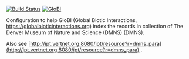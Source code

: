 [![Build Status](https://app.travis-ci.com/globalbioticinteractions/dmns-para.svg)](https://app.travis-ci.com/globalbioticinteractions/dmns-para) [![GloBI](http://api.globalbioticinteractions.org/interaction.svg?accordingTo=globi:globalbioticinteractions/dmns-para)](http://globalbioticinteractions.org/?accordingTo=globi:globalbioticinteractions/dmns-para) 


Configuration to help GloBI (Global Biotic Interactions, https://globalbioticinteractions.org) index the records in collection of The Denver Museum of Nature and Science (DMNS) (DMNS).

Also see [http://ipt.vertnet.org:8080/ipt/resource?r=dmns_para](http://ipt.vertnet.org:8080/ipt/resource?r=dmns_para) .
